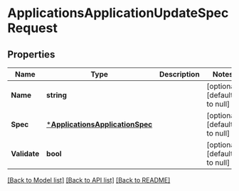 # ApplicationsApplicationUpdateSpecRequest

## Properties
Name | Type | Description | Notes
------------ | ------------- | ------------- | -------------
**Name** | **string** |  | [optional] [default to null]
**Spec** | [***ApplicationsApplicationSpec**](applicationsApplicationSpec.md) |  | [optional] [default to null]
**Validate** | **bool** |  | [optional] [default to null]

[[Back to Model list]](../README.md#documentation-for-models) [[Back to API list]](../README.md#documentation-for-api-endpoints) [[Back to README]](../README.md)

